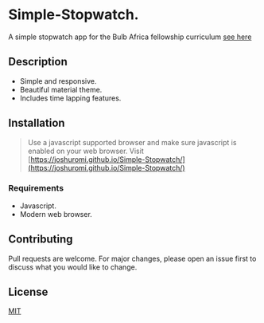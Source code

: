 # Simple-Stopwatch.

A simple stopwatch app for the Bulb Africa fellowship curriculum
[see here](https://joshuromi.github.io/Simple-Stopwatch/)

## Description

* Simple and responsive.
* Beautiful material theme.
* Includes time lapping features.

## Installation

> Use a javascript supported browser and make sure javascript is enabled on your web browser.
Visit [https://joshuromi.github.io/Simple-Stopwatch/](https://joshuromi.github.io/Simple-Stopwatch/)

### Requirements
* Javascript.
* Modern web browser.

## Contributing
Pull requests are welcome. For major changes, please open an issue first to discuss what you would like to change.

## License
[MIT](https://choosealicense.com/licenses/mit/)
